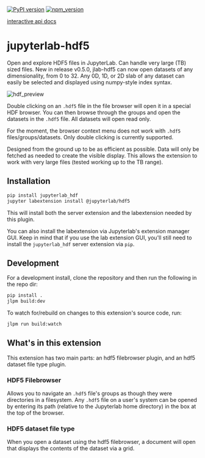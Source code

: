 [![PyPI version][pypi-badge]][pypi]
[![npm_version][npm-badge]][npm]

[interactive api docs][redoc]

# jupyterlab-hdf5

Open and explore HDF5 files in JupyterLab. Can handle very large (TB) sized files. New in release v0.5.0, jlab-hdf5 can now open datasets of any dimensionality, from 0 to 32. Any 0D, 1D, or 2D slab of any dataset can easily be selected and displayed using numpy-style index syntax.

![hdf_preview][tutorial_animation]

Double clicking on an `.hdf5` file in the file browser will open it in a special HDF browser. You can then browse through the groups and open the datasets in the `.hdf5` file. All datasets will open read only.

For the moment, the browser context menu does not work with `.hdf5` files/groups/datasets. Only double clicking is currently supported.

Designed from the ground up to be as efficient as possible. Data will only be fetched as needed to create the visible display. This allows the extension to work with very large files (tested working up to the TB range).

## Installation

```bash
pip install jupyterlab_hdf
jupyter labextension install @jupyterlab/hdf5
```

This will install both the server extension and the labextension needed by this plugin.

You can also install the labextension via Jupyterlab's extension manager GUI. Keep in mind that if you use the lab extension GUI, you'll still need to install the `jupyterlab_hdf` server extension via `pip`.

## Development

For a development install, clone the repository and then run the following in the repo dir:

```bash
pip install .
jlpm build:dev
```

To watch for/rebuild on changes to this extension's source code, run:

```bash
jlpm run build:watch
```

## What's in this extension

This extension has two main parts: an hdf5 filebrowser plugin, and an hdf5 dataset file type plugin.

### HDF5 Filebrowser

Allows you to navigate an `.hdf5` file's groups as though they were directories in a filesystem. Any `.hdf5` file on a user's system can be opened by entering its path (relative to the Jupyterlab home directory) in the box at the top of the browser.

### HDF5 dataset file type

When you open a dataset using the hdf5 filebrowser, a document will open that displays the contents of the dataset via a grid.

[pypi-badge]: https://badge.fury.io/py/jupyterlab-hdf.svg
[pypi]: https://badge.fury.io/py/jupyterlab-hdf
[npm-badge]: https://badge.fury.io/js/%40jupyterlab%2Fhdf5.svg
[npm]: https://badge.fury.io/js/%40jupyterlab%2Fhdf5
[redoc]: https://jupyterlab.github.io/jupyterlab-hdf5/
[swagger]: https://petstore.swagger.io/?url=https://raw.githubusercontent.com/jupyterlab/jupyterlab-hdf5/master/jupyterlab_hdf/api/api.yaml
[tutorial_animation]: https://raw.githubusercontent.com/jupyterlab/jupyterlab-hdf5/master/example/tutorial_animation.gif
